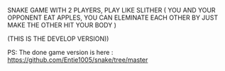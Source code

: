 SNAKE GAME WITH 2 PLAYERS,
PLAY LIKE SLITHER ( YOU AND YOUR OPPONENT EAT APPLES, YOU CAN ELEMINATE EACH OTHER BY JUST MAKE THE OTHER HIT YOUR BODY )

(THIS IS THE DEVELOP VERSION)) 

PS: 
The done game version is here : https://github.com/Entie1005/snake/tree/master
